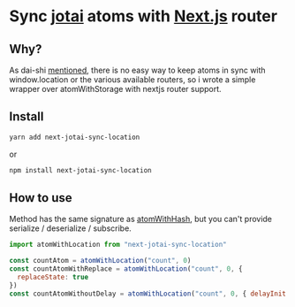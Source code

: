 # Sync [jotai](https://jotai.org/) atoms with [Next.js](https://nextjs.org/) router

## Why?

As dai-shi [mentioned](https://github.com/pmndrs/jotai/issues/1140#issuecomment-1118084148), there is no easy way to keep atoms in sync with window.location or the various available routers, so i wrote a simple wrapper over atomWithStorage with nextjs router support.

## Install

```bash
yarn add next-jotai-sync-location
```

or

```bash
npm install next-jotai-sync-location
```

## How to use

Method has the same signature as [atomWithHash](https://jotai.org/docs/utils/atom-with-hash), but you can't provide serialize / deserialize / subscribe.

```js
import atomWithLocation from "next-jotai-sync-location"

const countAtom = atomWithLocation("count", 0)
const countAtomWithReplace = atomWithLocation("count", 0, {
  replaceState: true
})
const countAtomWithoutDelay = atomWithLocation("count", 0, { delayInit: false })
```
